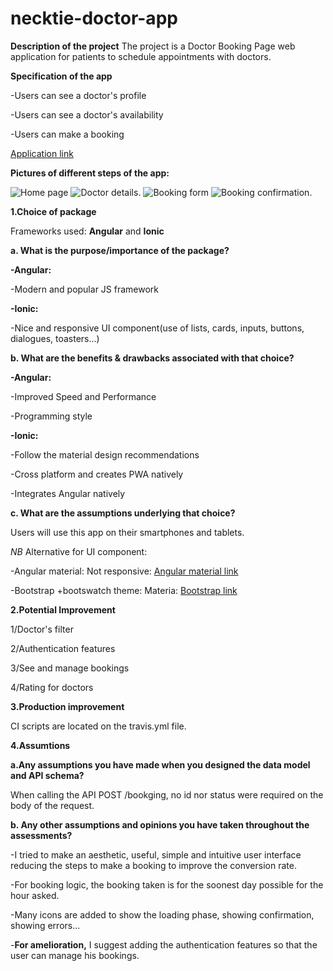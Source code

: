 # necktie-doctor-app
**Description of the project**
The project is a Doctor Booking Page web application for patients to schedule appointments with doctors.

**Specification of the app**

-Users can see a doctor's profile

-Users can see a doctor's availability

-Users can make a booking

[Application link](https://necktie-doctor-app.web.app/doctor)


**Pictures of different steps of the app:**


![Home page](./images/hp.png)
![Doctor details](./images/details.png). 
![Booking form ](./images/bookingForm.png)
![Booking confirmation](./images/bookingConfirm.png). 

**1.Choice of package**


Frameworks used: **Angular** and **Ionic**

**a. What is the purpose/importance of the package?**

**-Angular:**


-Modern and popular JS framework


**-Ionic:**


-Nice and responsive UI component(use of lists, cards, inputs, buttons, dialogues, toasters...)

**b. What are the benefits & drawbacks associated with that choice?**

**-Angular:**


-Improved Speed and Performance


-Programming style


**-Ionic:**


-Follow the material design recommendations


-Cross platform and creates PWA natively


-Integrates Angular natively

**c. What are the assumptions underlying that choice?**


Users will use this app on their smartphones and tablets.

*NB*
Alternative for UI component: 


-Angular material: Not responsive: [Angular material link](https://material.angular.io/components/categories)


-Bootstrap +bootswatch theme: Materia:  [Bootstrap link](https://bootswatch.com/materia/)


**2.Potential Improvement**


1/Doctor's filter


2/Authentication features


3/See and manage bookings


4/Rating for doctors

**3.Production improvement**


CI scripts are located on the travis.yml file.

**4.Assumtions**

**a.Any assumptions you have made when you designed the data model and API
schema?**


When calling the API POST /bookging, no id nor status were required on the body of the request.

**b. Any other assumptions and opinions you have taken throughout the assessments?**


-I tried to make an aesthetic, useful, simple and intuitive user interface reducing the steps to make a booking to improve the conversion rate.


-For booking logic, the booking taken is for the soonest day possible for the hour asked.


-Many icons are added to show the loading phase, showing confirmation, showing errors...

-**For amelioration,** I suggest adding the authentication features so that the user can manage his bookings.
